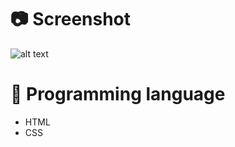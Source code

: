 # 📷 Screenshot

![alt text](https://std48196.000webhostapp.com/screenshort/welcomepage.jpg)

# 🧾 Programming language

- HTML
- CSS
